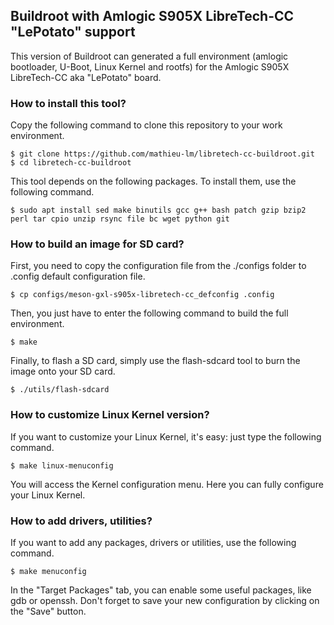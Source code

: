 ## Buildroot with Amlogic S905X LibreTech-CC "LePotato" support

This version of Buildroot can generated a full environment (amlogic bootloader, U-Boot, Linux Kernel and rootfs) for the Amlogic S905X LibreTech-CC aka "LePotato" board.

### How to install this tool?

Copy the following command to clone this repository to your work environment.

    $ git clone https://github.com/mathieu-lm/libretech-cc-buildroot.git
    $ cd libretech-cc-buildroot

This tool depends on the following packages. To install them, use the following command.

    $ sudo apt install sed make binutils gcc g++ bash patch gzip bzip2 perl tar cpio unzip rsync file bc wget python git


### How to build an image for SD card?

First, you need to copy the configuration file from the ./configs folder to .config default configuration file.

    $ cp configs/meson-gxl-s905x-libretech-cc_defconfig .config

Then, you just have to enter the following command to build the full environment.

    $ make

Finally, to flash a SD card, simply use the flash-sdcard tool to burn the image onto your SD card.

    $ ./utils/flash-sdcard


### How to customize Linux Kernel version?

If you want to customize your Linux Kernel, it's easy: just type the following command.

    $ make linux-menuconfig

You will access the Kernel configuration menu. Here you can fully configure your Linux Kernel.


### How to add drivers, utilities?

If you want to add any packages, drivers or utilities, use the following command.

    $ make menuconfig

In the "Target Packages" tab, you can enable some useful packages, like gdb or openssh. Don't forget to save your new configuration by clicking on the "Save" button.
